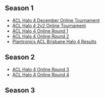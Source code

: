 <div id="q" style="padding: 0 10px;">
<h2>Season 1</h2>
<ul>
<li><a href="http://www.aclpro.com.au/2012/results/halo/acl-h4-4v4-dec-results">ACL Halo 4 December Online Tournament</a></li>
<li><a href="http://www.aclpro.com.au/forums/topic/19819-acl-halo-4-2v2-online-tournament-master-thread/page__p__253150#entry253150">ACL Halo 4 2v2 Online Tournament</a></li>
<li><a href="http://www.aclpro.com.au/2013/results/halo/acl-halo4-or1-s1-results">ACL Halo 4 Online Round 1</a></li>
<li><a href="http://www.aclpro.com.au/2013/results/halo/acl-halo4-or2-s1-results">ACL Halo 4 Online Round 2</a></li>
<li><a href="http://www.aclpro.com.au/2013/results/halo/acl-bris-halo4-results">Plantronics ACL Brisbane Halo 4 Results</a></li>
</ul>
<h2>Season 2</h2>
<ul>
<li><a href="http://www.aclpro.com.au/2013/results/halo/acl-halo4-or3-s2-results">ACL Halo 4 Online Round 3</a></li>
<li><a href="http://www.aclpro.com.au/2013/results/halo/acl-halo4-or4-s2-results">ACL Halo 4 Online Round 4</a></li>
</ul>
<h2>Season 3</h2>
</div>